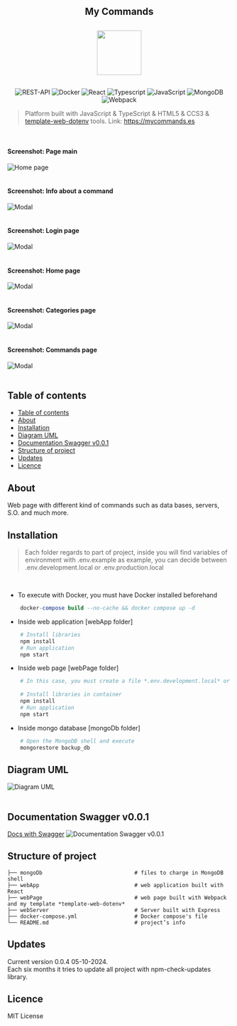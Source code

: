<h2 align="center">
My Commands
</h2>

<div align="center"  style="margin: 30px 0px;">
	<img src="./webPage/docs/logo_lg.jpeg" width=100>
</div>

<p align="center">
<img src="https://img.shields.io/badge/REST-API-blue?style=for-the-badge&logo=api&logoColor=white" alt="REST-API"/>
<img src="https://img.shields.io/badge/Docker-1D63ED?style=for-the-badge&logo=docker&logoColor=white" alt="Docker"/>
<img src="https://img.shields.io/badge/React-20232A?style=for-the-badge&logo=react&logoColor=61DAFB" alt="React"/>
<img src="https://img.shields.io/badge/TypeScript-007ACC?style=for-the-badge&logo=typescript&logoColor=white" alt="Typescript"/>
<img src="https://img.shields.io/badge/JavaScript-F7DF1E?style=for-the-badge&logo=javascript&logoColor=black" alt="JavaScript"/>
<img src="https://img.shields.io/badge/MongoDB-47A248?style=for-the-badge&logo=mongodb&logoColor=white" alt="MongoDB"/>
<img src="https://img.shields.io/badge/Webpack-8DD6F9?style=for-the-badge&logo=webpack&logoColor=black" alt="Webpack"/>
</p>

> Platform built with JavaScript & TypeScript & HTML5 & CCS3 & [template-web-dotenv](https://github.com/bryantamayo1/template-web-dotenv) tools. Link: https://mycommands.es  

<br/>

<h4>
Screenshot: Page main
</h4>

![Home page](/webPage/docs/home_page.PNG) 
<br/>
<br/>

<h4>
Screenshot: Info about a command
</h4>

![Modal](/webPage/docs/modal.PNG) 
<br/>
<br/>

<h4>
Screenshot: Login page
</h4>

![Modal](/webPage/docs/web-app-login.png) 
<br/>
<br/>

<h4>
Screenshot: Home page
</h4>

![Modal](/webPage/docs/web-app-home.png) 
<br/>
<br/>

<h4>
Screenshot: Categories page
</h4>

![Modal](/webPage/docs/web-app-categories.png) 
<br/>
<br/>

<h4>
Screenshot: Commands page
</h4>

![Modal](/webPage/docs/web-app-commands.png) 
<br/>
<br/>

## Table of contents
- [Table of contents](#table-of-contents)
- [About](#about)
- [Installation](#installation)
- [Diagram UML](#diagram-uml)
- [Documentation Swagger v0.0.1](#documentation-swagger-v001)
- [Structure of project](#structure-of-project)
- [Updates](#updates)
- [Licence](#licence)

## About
Web page with different kind of commands such as data bases, servers, S.O. and much more.

## Installation

>Each folder regards to part of project, inside you will find variables of environment with .env.example as example, you can decide between .env.development.local or .env.production.local
<br>

- To execute with Docker, you must have Docker installed beforehand
```sql
    docker-compose build --no-cache && docker compose up -d
```
- Inside web application [webApp folder] 
```bash
    # Install libraries
    npm install
    # Run application
    npm start
```
- Inside web page [webPage folder] 
```bash
    # In this case, you must create a file *.env.development.local* or *.env.production.local*. Be careful, if you are going to execute with Docker, copy this file directly
   
    # Install libraries in container
    npm install
    # Run application
    npm start
```
- Inside mongo database [mongoDb folder] 
```bash
    # Open the MongoDB shell and execute
    mongorestore backup_db  
```

## Diagram UML
![Diagram UML](/webPage/docs/diagram-uml.PNG) 
<br/>
<br/>

## Documentation Swagger v0.0.1
[Docs with Swagger](https://mycommands.es/api/v1/api-docs/)
![Documentation Swagger v0.0.1](/webPage/docs/documentation_swagger_v0_0_1.PNG) 


## Structure of project

    ├── mongoDb                             # files to charge in MongoDB shell
    ├── webApp                              # web application built with React
    ├── webPage                             # web page built with Webpack and my template *template-web-dotenv*
    ├── webServer                           # Server built with Express
    ├── docker-compose.yml                  # Docker compose's file
    └── README.md                           # project’s info


## Updates
Current version 0.0.4 05-10-2024.
<br>
Each six months it tries to update all project with npm-check-updates library.

## Licence
MIT License
